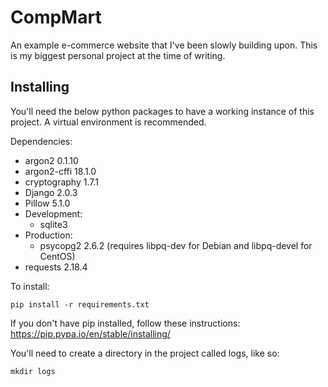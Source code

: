 # CompMart
An example e-commerce website that I've been slowly building upon. This is my biggest personal project at the time of writing.

## Installing
You'll need the below python packages to have a working instance of this project. A virtual environment is recommended.

Dependencies:
* argon2 0.1.10
* argon2-cffi 18.1.0
* cryptography 1.7.1
* Django 2.0.3
* Pillow 5.1.0
* Development:
  * sqlite3
* Production:
  * psycopg2 2.6.2 (requires libpq-dev for Debian and libpq-devel for CentOS)
* requests 2.18.4

To install:
```
pip install -r requirements.txt
```
If you don't have pip installed, follow these instructions: https://pip.pypa.io/en/stable/installing/

You'll need to create a directory in the project called logs, like so:
```
mkdir logs
```
